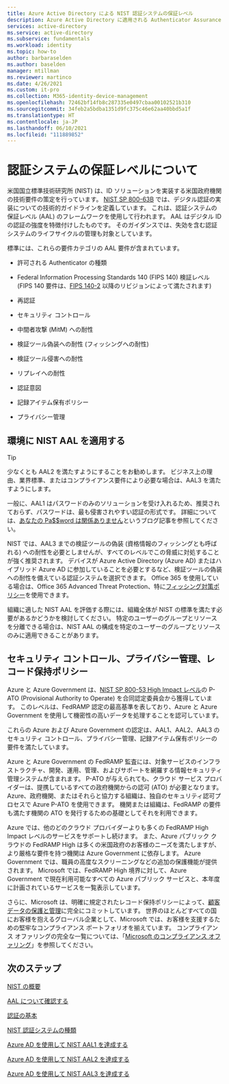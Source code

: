 ```yaml
---
title: Azure Active Directory による NIST 認証システムの保証レベル
description: Azure Active Directory に適用される Authenticator Assurance Level の概要
services: active-directory
ms.service: active-directory
ms.subservice: fundamentals
ms.workload: identity
ms.topic: how-to
author: barbaraselden
ms.author: baselden
manager: mtillman
ms.reviewer: martinco
ms.date: 4/26/2021
ms.custom: it-pro
ms.collection: M365-identity-device-management
ms.openlocfilehash: 72462bf14fb8c287335e0497cbaa00102521b310
ms.sourcegitcommit: 34feb2a5bdba1351d9fc375c46e62aa40bbd5a1f
ms.translationtype: HT
ms.contentlocale: ja-JP
ms.lasthandoff: 06/10/2021
ms.locfileid: "111889852"
---
```

# <a name="about-authenticator-assurance-levels"></a>認証システムの保証レベルについて

米国国立標準技術研究所 (NIST) は、ID ソリューションを実装する米国政府機関の技術要件の策定を行っています。 [NIST SP 800-63B](https://pages.nist.gov/800-63-3/sp800-63b.html) では、デジタル認証の実装についての技術的ガイドラインを定義しています。 これは、認証システムの保証レベル (AAL) のフレームワークを使用して行われます。 AAL はデジタル ID の認証の強度を特徴付けしたものです。 そのガイダンスでは、失効を含む認証システムのライフサイクルの管理も対象としています。 

標準には、これらの要件カテゴリの AAL 要件が含まれています。

* 許可される Authenticator の種類

* Federal Information Processing Standards 140 (FIPS 140) 検証レベル (FIPS 140 要件は、[FIPS 140-2](https://csrc.nist.gov/publications/detail/fips/140/2/final) 以降のリビジョンによって満たされます)

* 再認証

* セキュリティ コントロール

* 中間者攻撃 (MitM) への耐性

* 検証ツール偽装への耐性 (フィッシングへの耐性)

* 検証ツール侵害への耐性

* リプレイへの耐性

* 認証意図

* 記録アイテム保有ポリシー

* プライバシー管理

## <a name="apply-nist-aals-in-your-environment"></a>環境に NIST AAL を適用する

> [!TIP]
> 少なくとも AAL2 を満たすようにすることをお勧めします。 ビジネス上の理由、業界標準、またはコンプライアンス要件により必要な場合は、AAL3 を満たすようにします。

一般に、AAL1 はパスワードのみのソリューションを受け入れるため、推奨されておらず、パスワードは、最も侵害されやすい認証の形式です。 詳細については、[あなたの Pa$$word は関係ありません](https://techcommunity.microsoft.com/t5/azure-active-directory-identity/your-pa-word-doesn-t-matter/ba-p/731984)というブログ記事を参照してください。 

NIST では、AAL3 までの検証ツールの偽装 (資格情報のフィッシングとも呼ばれる) への耐性を必要としませんが、すべてのレベルでこの脅威に対処することが強く推奨されます。 デバイスが Azure Active Directory (Azure AD) またはハイブリッド Azure AD に参加していることを必要とするなど、検証ツールの偽装への耐性を備えている認証システムを選択できます。 Office 365 を使用している場合は、Office 365 Advanced Threat Protection、特に[フィッシング対策ポリシー](/microsoft-365/security/office-365-security/set-up-anti-phishing-policies)を使用できます。

組織に適した NIST AAL を評価する際には、組織全体が NIST の標準を満たす必要があるかどうかを検討してください。 特定のユーザーのグループとリソースを分離できる場合は、NIST AAL の構成を特定のユーザーのグループとリソースのみに適用できることがあります。 

## <a name="security-controls-privacy-controls-records-retention-policy"></a>セキュリティ コントロール、プライバシー管理、レコード保持ポリシー

Azure と Azure Government は、[NIST SP 800-53 High Impact レベル](https://nvd.nist.gov/800-53/Rev4/impact/high)の P-ATO (Provisional Authority to Operate) を合同認定委員会から獲得しています。 このレベルは、FedRAMP 認定の最高基準を表しており、Azure と Azure Government を使用して機密性の高いデータを処理することを認可しています。

これらの Azure および Azure Government の認定は、AAL1、AAL2、AAL3 のセキュリティ コントロール、プライバシー管理、記録アイテム保有ポリシーの要件を満たしています。

Azure と Azure Government の FedRAMP 監査には、対象サービスのインフラストラクチャ、開発、運用、管理、およびサポートを網羅する情報セキュリティ管理システムが含まれます。 P-ATO が与えられても、クラウド サービス プロバイダーは、提携しているすべての政府機関からの認可 (ATO) が必要となります。 Azure、政府機関、またはそれらと協力する組織は、独自のセキュリティ認可プロセスで Azure P-ATO を使用できます。 機関または組織は、FedRAMP の要件も満たす機関の ATO を発行するための基礎としてそれを利用できます。

Azure では、他のどのクラウド プロバイダーよりも多くの FedRAMP High Impact レベルのサービスをサポートし続けます。 また、Azure パブリック クラウドの FedRAMP High は多くの米国政府のお客様のニーズを満たしますが、より厳格な要件を持つ機関は Azure Government に依存します。 Azure Government では、職員の高度なスクリーニングなどの追加の保護機能が提供されます。 Microsoft では、FedRAMP High 境界に対して、Azure Government で現在利用可能なすべての Azure パブリック サービスと、本年度に計画されているサービスを一覧表示しています。

さらに、Microsoft は、明確に規定されたレコード保持ポリシーによって、[顧客データの保護と管理](https://www.microsoft.com/trust-center/privacy/data-management)に完全にコミットしています。 世界のほとんどすべての国にお客様を抱えるグローバル企業として、Microsoft では、お客様を支援するための堅牢なコンプライアンス ポートフォリオを揃えています。 コンプライアンス オファリングの完全な一覧については、「[Microsoft のコンプライアンス オファリング](/compliance/regulatory/offering-home)」を参照してください。 

## <a name="next-steps"></a>次のステップ 

[NIST の概要](nist-overview.md)

[AAL について確認する](nist-about-authenticator-assurance-levels.md)

[認証の基本](nist-authentication-basics.md)

[NIST 認証システムの種類](nist-authenticator-types.md)

[Azure AD を使用して NIST AAL1 を達成する](nist-authenticator-assurance-level-1.md)

[Azure AD を使用して NIST AAL2 を達成する](nist-authenticator-assurance-level-2.md)

[Azure AD を使用して NIST AAL3 を達成する](nist-authenticator-assurance-level-3.md)